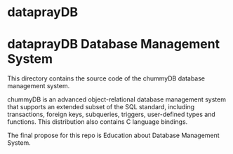 # dataprayDB

dataprayDB Database Management System
=====================================

This directory contains the source code of the chummyDB
database management system.

chummyDB is an advanced object-relational database management system
that supports an extended subset of the SQL standard, including
transactions, foreign keys, subqueries, triggers, user-defined types
and functions.  This distribution also contains C language bindings.

The final propose for this repo is Education about Database Management System.
